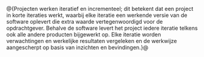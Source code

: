 @{Projecten werken iteratief en incrementeel; dit betekent dat een project in korte iteraties werkt, waarbij elke iteratie een werkende versie van de software oplevert die extra waarde vertegenwoordigd voor de opdrachtgever. Behalve de software levert het project iedere iteratie telkens ook alle andere producten bijgewerkt op. Elke iteratie worden verwachtingen en werkelijke resultaten vergeleken en de werkwijze aangescherpt op basis van inzichten en bevindingen.}@
